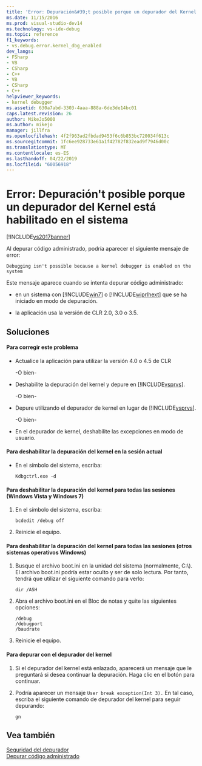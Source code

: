```yaml
---
title: 'Error: Depuración&#39;t posible porque un depurador del Kernel está habilitado en el sistema | Documentos de Microsoft'
ms.date: 11/15/2016
ms.prod: visual-studio-dev14
ms.technology: vs-ide-debug
ms.topic: reference
f1_keywords:
- vs.debug.error.kernel_dbg_enabled
dev_langs:
- FSharp
- VB
- CSharp
- C++
- VB
- CSharp
- C++
helpviewer_keywords:
- kernel debugger
ms.assetid: 630a7abd-3303-4aaa-888a-6de3de14bc01
caps.latest.revision: 26
author: MikeJo5000
ms.author: mikejo
manager: jillfra
ms.openlocfilehash: 4f2f963ad2fbdad9453f6c6b853bc720034f613c
ms.sourcegitcommit: 1fc6ee928733e61a1f42782f832ead9f7946d00c
ms.translationtype: MT
ms.contentlocale: es-ES
ms.lasthandoff: 04/22/2019
ms.locfileid: "60056918"
---
```

# <a name="error-debugging-isn39t-possible-because-a-kernel-debugger-is-enabled-on-the-system"></a>Error: Depuración&#39;t posible porque un depurador del Kernel está habilitado en el sistema
[!INCLUDE[vs2017banner](../includes/vs2017banner.md)]

Al depurar código administrado, podría aparecer el siguiente mensaje de error:  
  
```  
Debugging isn't possible because a kernel debugger is enabled on the system  
```  
  
 Este mensaje aparece cuando se intenta depurar código administrado:  
  
- en un sistema con [!INCLUDE[win7](../includes/win7-md.md)] o [!INCLUDE[wiprlhext](../includes/wiprlhext-md.md)] que se ha iniciado en modo de depuración.  
  
- la aplicación usa la versión de CLR 2.0, 3.0 o 3.5.  
  
## <a name="solution"></a>Soluciones  
  
#### <a name="to-fix-this-problem"></a>Para corregir este problema  
  
- Actualice la aplicación para utilizar la versión 4.0 o 4.5 de CLR  
  
     -O bien-  
  
- Deshabilite la depuración del kernel y depure en [!INCLUDE[vsprvs](../includes/vsprvs-md.md)].  
  
     -O bien-  
  
- Depure utilizando el depurador de kernel en lugar de [!INCLUDE[vsprvs](../includes/vsprvs-md.md)].  
  
     -O bien-  
  
- En el depurador de kernel, deshabilite las excepciones en modo de usuario.  
  
#### <a name="to-disable-kernel-debugging-in-the-current-session"></a>Para deshabilitar la depuración del kernel en la sesión actual  
  
- En el símbolo del sistema, escriba:  
  
    ```  
    Kdbgctrl.exe -d  
    ```  
  
#### <a name="to-disable-kernel-debugging-for-all-sessions-windows-vista-and-windows-7"></a>Para deshabilitar la depuración del kernel para todas las sesiones (Windows Vista y Windows 7)  
  
1. En el símbolo del sistema, escriba:  
  
    ```  
    bcdedit /debug off   
    ```  
  
2. Reinicie el equipo.  
  
#### <a name="to-disable-kernel-debugging-for-all-sessions-other-windows-operating-systems"></a>Para deshabilitar la depuración del kernel para todas las sesiones (otros sistemas operativos Windows)  
  
1. Busque el archivo boot.ini en la unidad del sistema (normalmente, C:\\). El archivo boot.ini podría estar oculto y ser de solo lectura. Por tanto, tendrá que utilizar el siguiente comando para verlo:  
  
    ```  
    dir /ASH  
    ```  
  
2. Abra el archivo boot.ini en el Bloc de notas y quite las siguientes opciones:  
  
    ```  
    /debug  
    /debugport  
    /baudrate  
    ```  
  
3. Reinicie el equipo.  
  
#### <a name="to-debug-with-the-kernel-debugger"></a>Para depurar con el depurador del kernel  
  
1. Si el depurador del kernel está enlazado, aparecerá un mensaje que le preguntará si desea continuar la depuración. Haga clic en el botón para continuar.  
  
2. Podría aparecer un mensaje `User break exception(Int 3).` En tal caso, escriba el siguiente comando de depurador del kernel para seguir depurando:  
  
     `gn`  
  
## <a name="see-also"></a>Vea también  
 [Seguridad del depurador](../debugger/debugger-security.md)   
 [Depurar código administrado](../debugger/debugging-managed-code.md)
